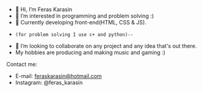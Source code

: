 - 👋 Hi, I’m Feras Karasin
- 👀 I’m interested in programming and problem solving :)
- 🌱 Currently developing front-end(HTML, CSS & JS).
-     (for problem solving I use c+ and python)--
- 💞️ I’m looking to collaborate on any project and any idea that's out there.
-    My hobbies are producing and making music and gaming :)

 Contact me:
- E-mail: feraskarasin@hotmail.com
- Instagram: @feras_karasin
